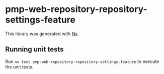 # pmp-web-repository-repository-settings-feature

This library was generated with [Nx](https://nx.dev).

## Running unit tests

Run `nx test pmp-web-repository-repository-settings-feature` to execute the unit tests.
